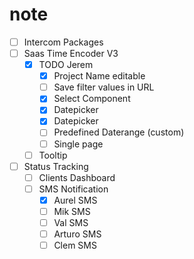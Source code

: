 # note
- [ ] Intercom Packages
- [ ] Saas Time Encoder V3
  - [x] TODO Jerem
    - [x] Project Name editable
    - [ ] Save filter values in URL
    - [x] Select Component
    - [x] Datepicker
    - [x] Datepicker
    - [ ] Predefined Daterange (custom)
    - [ ] Single page
  - [ ] Tooltip
- [ ] Status Tracking
  - [ ] Clients Dashboard
  - [ ] SMS Notification
    - [x] Aurel SMS
    - [ ] Mik SMS
    - [ ] Val SMS
    - [ ] Arturo SMS
    - [ ] Clem SMS
